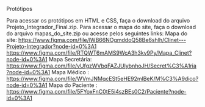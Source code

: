 Protótipos

Para acessar os protótipos em HTML e CSS, faça o download do arquivo Projeto_Integrador_Final.zip. Para acessar o mapa do site, faça o download do arquivo mapas_do_site.zip ou acesse pelos seguintes links:
Mapa do site: 
https://www.figma.com/file/lWB66NOgmddoQ58Be6shlh/Clinet---Projeto-Integrador?node-id=0%3A1
https://www.figma.com/file/RTQWT6mAMS9WcA3h3kv9Py/Mapa_Clinet?node-id=0%3A1
Mapa Secretária: https://www.figma.com/file/vUfgzWVbqFAZJUlybnhoJH/Secret%C3%A1ria?node-id=0%3A1
Mapa Médico : https://www.figma.com/file/WVmJNMqcESt5eHE92mlBeK/M%C3%A9dico?node-id=0%3A1
Mapa do Paciente : https://www.figma.com/file/5FYoxFnC0tE5i4szBEs0C2/Paciente?node-id=0%3A1
